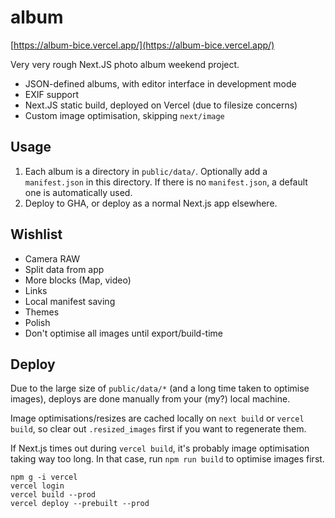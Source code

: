 # album

[https://album-bice.vercel.app/](https://album-bice.vercel.app/)

Very very rough Next.JS photo album weekend project.

- JSON-defined albums, with editor interface in development mode
- EXIF support
- Next.JS static build, deployed on Vercel (due to filesize concerns)
- Custom image optimisation, skipping `next/image`

## Usage

1. Each album is a directory in `public/data/`. Optionally add a `manifest.json` in this directory. If there is no `manifest.json`, a default one is automatically used.
2. Deploy to GHA, or deploy as a normal Next.js app elsewhere.

## Wishlist

- Camera RAW
- Split data from app
- More blocks (Map, video)
- Links
- Local manifest saving
- Themes
- Polish
- Don't optimise all images until export/build-time

## Deploy

Due to the large size of `public/data/*` (and a long time taken to optimise images), deploys are done manually from your (my?) local machine.

Image optimisations/resizes are cached locally on `next build` or `vercel build`, so clear out `.resized_images` first if you want to regenerate them.

If Next.js times out during `vercel build`, it's probably image optimisation taking way too long. In that case, run `npm run build` to optimise images first.

```
npm g -i vercel
vercel login
vercel build --prod
vercel deploy --prebuilt --prod
```
